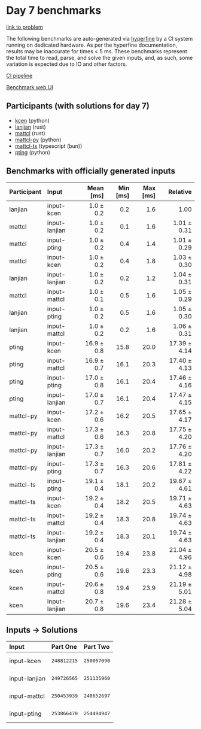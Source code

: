 # Day 7 benchmarks

[link to problem](https://adventofcode.com/2023/day/7)

The following benchmarks are auto-generated via
[hyperfine](https://github.com/sharkdp/hyperfine) by a CI system running on
dedicated hardware. As per the hyperfine documentation, results may be
inaccurate for times < 5 ms. These benchmarks represent the total time to read,
parse, and solve the given inputs, and, as such, some variation is expected due
to IO and other factors.

[CI pipeline](http://ci.papercode.net:8080/teams/main/pipelines/aoc2023)

[Benchmark web UI](https://aoc.ancalagon.black)


## Participants (with solutions for day 7)

- [kcen](https://github.com/kcen/aoc2023) (python)
- [lanjian](https://github.com/lanjian/aoc-2023) (rust)
- [mattcl](https://github.com/mattcl/aoc2023) (rust)
- [mattcl-py](https://github.com/mattcl/aoc2023-py) (python)
- [mattcl-ts](https://github.com/mattcl/aoc2023-js) (typescript (bun))
- [pting](https://github.com/pting/aoc2023) (python)


## Benchmarks with officially generated inputs

| Participant | Input | Mean [ms] | Min [ms] | Max [ms] | Relative |
|:---|:---|---:|---:|---:|---:|
| lanjian | input-kcen | 1.0 ± 0.2 | 0.2 | 1.6 | 1.00 |
| mattcl | input-lanjian | 1.0 ± 0.2 | 0.1 | 1.6 | 1.01 ± 0.31 |
| mattcl | input-pting | 1.0 ± 0.2 | 0.4 | 1.4 | 1.01 ± 0.29 |
| mattcl | input-kcen | 1.0 ± 0.2 | 0.4 | 1.8 | 1.03 ± 0.30 |
| lanjian | input-lanjian | 1.0 ± 0.2 | 0.2 | 1.2 | 1.04 ± 0.31 |
| mattcl | input-mattcl | 1.0 ± 0.1 | 0.5 | 1.6 | 1.05 ± 0.29 |
| lanjian | input-pting | 1.0 ± 0.2 | 0.5 | 1.6 | 1.05 ± 0.30 |
| lanjian | input-mattcl | 1.0 ± 0.2 | 0.2 | 1.6 | 1.06 ± 0.31 |
| pting | input-kcen | 16.9 ± 0.8 | 15.8 | 20.0 | 17.39 ± 4.14 |
| pting | input-mattcl | 16.9 ± 0.7 | 16.1 | 20.3 | 17.40 ± 4.13 |
| pting | input-pting | 17.0 ± 0.8 | 16.1 | 20.4 | 17.46 ± 4.16 |
| pting | input-lanjian | 17.0 ± 0.7 | 16.1 | 20.4 | 17.47 ± 4.15 |
| mattcl-py | input-kcen | 17.2 ± 0.6 | 16.2 | 20.5 | 17.65 ± 4.17 |
| mattcl-py | input-mattcl | 17.3 ± 0.6 | 16.3 | 20.8 | 17.75 ± 4.20 |
| mattcl-py | input-lanjian | 17.3 ± 0.7 | 16.0 | 20.2 | 17.76 ± 4.20 |
| mattcl-py | input-pting | 17.3 ± 0.7 | 16.3 | 20.6 | 17.81 ± 4.22 |
| mattcl-ts | input-pting | 19.1 ± 0.4 | 18.1 | 20.2 | 19.67 ± 4.61 |
| mattcl-ts | input-kcen | 19.2 ± 0.4 | 18.2 | 20.5 | 19.71 ± 4.63 |
| mattcl-ts | input-mattcl | 19.2 ± 0.4 | 18.3 | 20.8 | 19.74 ± 4.63 |
| mattcl-ts | input-lanjian | 19.2 ± 0.4 | 18.3 | 20.1 | 19.74 ± 4.63 |
| kcen | input-kcen | 20.5 ± 0.6 | 19.4 | 23.8 | 21.04 ± 4.96 |
| kcen | input-pting | 20.5 ± 0.6 | 19.6 | 23.3 | 21.12 ± 4.98 |
| kcen | input-mattcl | 20.6 ± 0.8 | 19.4 | 23.9 | 21.19 ± 5.01 |
| kcen | input-lanjian | 20.7 ± 0.8 | 19.6 | 23.4 | 21.28 ± 5.04 |


## Inputs -> Solutions

| Input | Part One | Part Two |
|:---|:---|:---|
|input-kcen|<pre>248812215</pre>|<pre>250057090</pre>|
|input-lanjian|<pre>249726565</pre>|<pre>251135960</pre>|
|input-mattcl|<pre>250453939</pre>|<pre>248652697</pre>|
|input-pting|<pre>253866470</pre>|<pre>254494947</pre>|